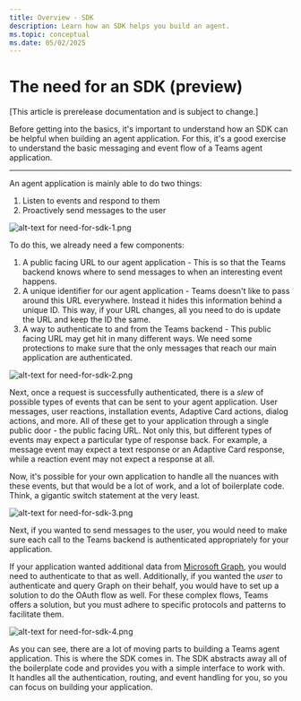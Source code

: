 ```yaml
---
title: Overview - SDK
description: Learn how an SDK helps you build an agent.
ms.topic: conceptual
ms.date: 05/02/2025
---
```


# The need for an SDK (preview)

[This article is prerelease documentation and is subject to change.]

Before getting into the basics, it's important to understand how an SDK can be helpful when building an agent application. For this, it's a good exercise to understand the basic messaging and event flow of a Teams agent application.

---

An agent application is mainly able to do two things:

1. Listen to events and respond to them
2. Proactively send messages to the user

![alt-text for need-for-sdk-1.png](~/assets/diagrams/need-for-sdk-1.png)

To do this, we already need a few components:

1. A public facing URL to our agent application - This is so that the Teams backend knows where to send messages to when an interesting event happens.
2. A unique identifier for our agent application - Teams doesn't like to pass around this URL everywhere. Instead it hides this information behind a unique ID. This way, if your URL changes, all you need to do is update the URL and keep the ID the same.
3. A way to authenticate to and from the Teams backend - This public facing URL may get hit in many different ways. We need some protections to make sure that the only messages that reach our main application are authenticated.

![alt-text for need-for-sdk-2.png](~/assets/diagrams/need-for-sdk-2.png)

Next, once a request is successfully authenticated, there is a _slew_ of possible types of events that can be sent to your agent application. User messages, user reactions, installation events, Adaptive Card actions, dialog actions, and more. All of these get to your application through a single public door - the public facing URL. Not only this, but different types of events may expect a particular type of response back. For example, a message event may expect a text response or an Adaptive Card response, while a reaction event may not expect a response at all.

Now, it's possible for your own application to handle all the nuances with these events, but that would be a lot of work, and a lot of boilerplate code. Think, a gigantic switch statement at the very least.

![alt-text for need-for-sdk-3.png](~/assets/diagrams/need-for-sdk-3.png)

Next, if you wanted to send messages to the user, you would need to make sure each call to the Teams backend is authenticated appropriately for your application.

If your application wanted additional data from [Microsoft Graph](/graph/overview), you would need to authenticate to that as well. Additionally, if you wanted the _user_ to authenticate and query Graph on their behalf, you would have to set up a solution to do the OAuth flow as well. For these complex flows, Teams offers a solution, but you must adhere to specific protocols and patterns to facilitate them.

![alt-text for need-for-sdk-4.png](~/assets/diagrams/need-for-sdk-4.png)

As you can see, there are a lot of moving parts to building a Teams agent application. This is where the SDK comes in. The SDK abstracts away all of the boilerplate code and provides you with a simple interface to work with. It handles all the authentication, routing, and event handling for you, so you can focus on building your application.
